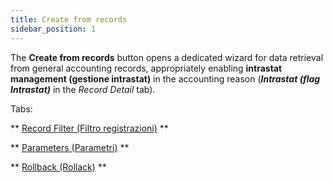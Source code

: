 ```yaml
---
title: Create from records
sidebar_position: 1
---
```


The **Create from records** button opens a dedicated wizard for data retrieval from general accounting records, appropriately enabling **intrastat management (gestione intrastat)** in the accounting reason (***Intrastat (flag Intrastat)*** in the *Record Detail* tab).

Tabs:

** [Record Filter (Filtro registrazioni)](/docs/finance-area/declarations/intrastat/create-from-records-intrastat1/invoices-filter) **

** [Parameters (Parametri)](/docs/finance-area/declarations/intrastat/create-from-records-intrastat1/parameters) **

** [Rollback (Rollack)](/docs/finance-area/declarations/intrastat/create-from-records-intrastat1/restore) **